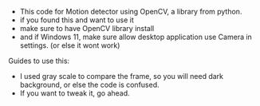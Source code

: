 - This code for Motion detector using OpenCV, a library from python.
- if you found this and want to use it
- make sure to have OpenCV library install
- and if Windows 11, make sure allow desktop application use Camera in settings. (or else it wont work)


Guides to use this:
- I used gray scale to compare the frame, so you will need dark background, or else the code is confused.
- If you want to tweak it, go ahead. 
